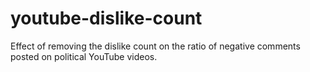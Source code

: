 # youtube-dislike-count
Effect of removing the dislike count on the ratio of negative comments posted on political YouTube videos.
